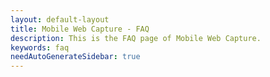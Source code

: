 ```yaml
---
layout: default-layout
title: Mobile Web Capture - FAQ
description: This is the FAQ page of Mobile Web Capture.
keywords: faq
needAutoGenerateSidebar: true
---
```

